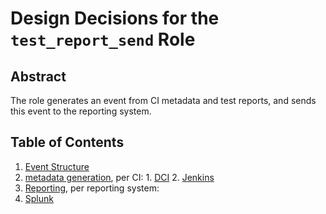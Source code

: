 # Design Decisions for the `test_report_send` Role

## Abstract

The role generates an event from CI metadata and test reports, and sends this event to the reporting system.

## Table of Contents

1. [Event Structure](event.md)
  1. [metadata generation](metadata.md), per CI:
    1. [DCI](dci.md)
    2. [Jenkins](jenkins.md)
2. [Reporting](reporting.md), per reporting system:
  1. [Splunk](splunk.md)
